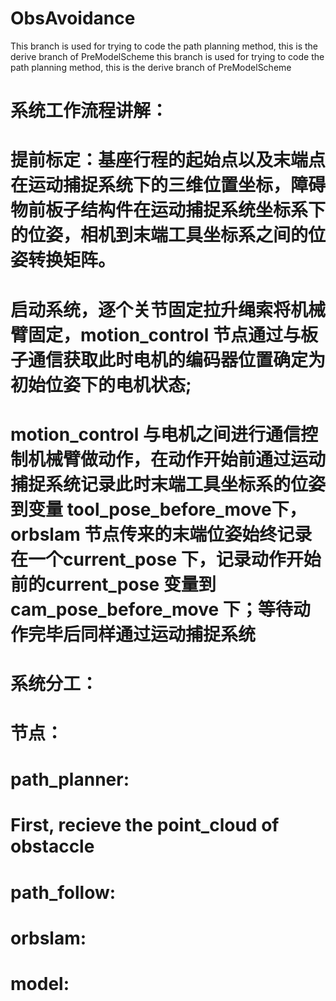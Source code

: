 # ObsAvoidance
This branch is used for trying to code the path planning method, this is the derive branch of PreModelScheme
this branch is used for trying to code the path planning method, this is the derive branch of PreModelScheme
# 系统工作流程讲解：
#   提前标定：基座行程的起始点以及末端点在运动捕捉系统下的三维位置坐标，障碍物前板子结构件在运动捕捉系统坐标系下的位姿，相机到末端工具坐标系之间的位姿转换矩阵。
#   启动系统，逐个关节固定拉升绳索将机械臂固定，motion_control 节点通过与板子通信获取此时电机的编码器位置确定为初始位姿下的电机状态;
#   motion_control 与电机之间进行通信控制机械臂做动作，在动作开始前通过运动捕捉系统记录此时末端工具坐标系的位姿到变量 tool_pose_before_move下，orbslam 节点传来的末端位姿始终记录在一个current_pose 下，记录动作开始前的current_pose 变量到 cam_pose_before_move 下；等待动作完毕后同样通过运动捕捉系统
# 系统分工：
#   节点：
#   path_planner: 
#       First, recieve the point_cloud of obstaccle
#   path_follow: 
#   orbslam:   
#   model: 

